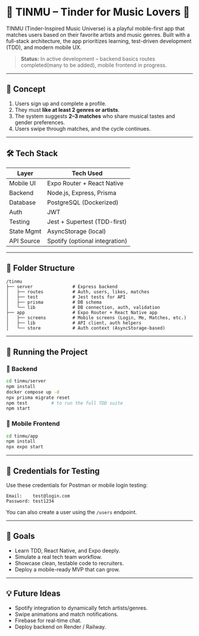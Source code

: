 # 🎵 TINMU – Tinder for Music Lovers 🎵

TINMU (Tinder-Inspired Music Universe) is a playful mobile-first app that matches users based on their favorite artists and music genres. Built with a full-stack architecture, the app prioritizes learning, test-driven development (TDD), and modern mobile UX.

> **Status:** In active development – backend basics routes completed(many to be added), mobile frontend in progress.

---

## 🧠 Concept

1. Users sign up and complete a profile.
2. They must **like at least 2 genres or artists**.
3. The system suggests **2–3 matches** who share musical tastes and gender preferences.
4. Users swipe through matches, and the cycle continues.

---

## 🛠 Tech Stack

| Layer      | Tech Used                      |
| ---------- | ------------------------------ |
| Mobile UI  | Expo Router + React Native     |
| Backend    | Node.js, Express, Prisma       |
| Database   | PostgreSQL (Dockerized)        |
| Auth       | JWT                            |
| Testing    | Jest + Supertest (TDD-first)   |
| State Mgmt | AsyncStorage (local)           |
| API Source | Spotify (optional integration) |

---

## 📂 Folder Structure

```
/tinmu
├── server               # Express backend
│   ├── routes           # Auth, users, likes, matches
│   ├── test             # Jest tests for API
│   ├── prisma           # DB schema
│   └── lib              # DB connection, auth, validation
├── app                  # Expo Router + React Native app
│   ├── screens          # Mobile screens (Login, Me, Matches, etc.)
│   ├── lib              # API client, auth helpers
│   └── store            # Auth context (AsyncStorage-based)
```

---

## 🧪 Running the Project

### 🐳 Backend

```bash
cd tinmu/server
npm install
docker compose up -d
npx prisma migrate reset
npm test         # to run the full TDD suite
npm start
```

### 📱 Mobile Frontend

```bash
cd tinmu/app
npm install
npx expo start
```

---

## 🔐 Credentials for Testing

Use these credentials for Postman or mobile login testing:

```
Email:    test@login.com
Password: test1234
```

You can also create a user using the `/users` endpoint.

---

## 🚀 Goals

- Learn TDD, React Native, and Expo deeply.
- Simulate a real tech team workflow.
- Showcase clean, testable code to recruiters.
- Deploy a mobile-ready MVP that can grow.

---

## 💡 Future Ideas

- Spotify integration to dynamically fetch artists/genres.
- Swipe animations and match notifications.
- Firebase for real-time chat.
- Deploy backend on Render / Railway.

